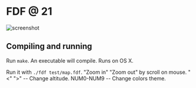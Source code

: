 # FDF @ 21

![screenshot](21/blob/master/fdf/screens/screen.png?raw=true)

## Compiling and running
Run `make`. An executable will compile. Runs on OS X.

Run it with `./fdf test/map.fdf`.
"Zoom in" "Zoom out" by scroll on mouse.
"<" ">" -- Change altitude.
NUM0-NUM9 -- Change colors theme.
